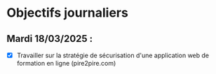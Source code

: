 # Objectifs journaliers

## Mardi 18/03/2025 :

- [x] Travailler sur la stratégie de sécurisation d'une application web de formation en ligne (pire2pire.com)
